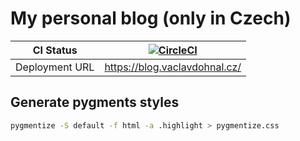 # My personal blog (only in Czech)

| CI Status      | [![CircleCI](https://circleci.com/gh/illagrenan/blog.svg?style=svg&circle-token=fe748d519afa265654a525658b1a4088dfaefbce)](https://circleci.com/gh/illagrenan/blog) |
|----------------|---------------------------------------------------------------------------------------------------------------------------------------------------------------------|
| Deployment URL | https://blog.vaclavdohnal.cz/                                                                                                                                       |


## Generate pygments styles ##

```bash
pygmentize -S default -f html -a .highlight > pygmentize.css
```

